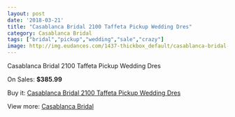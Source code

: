 ```yaml
---
layout: post
date: '2018-03-21'
title: "Casablanca Bridal 2100 Taffeta Pickup Wedding Dres"
category: Casablanca Bridal
tags: ["bridal","pickup","wedding","sale","crazy"]
image: http://img.eudances.com/1437-thickbox_default/casablanca-bridal-2100-taffeta-pickup-wedding-dres.jpg
---
```

Casablanca Bridal 2100 Taffeta Pickup Wedding Dres

On Sales: **$385.99**
<a href="https://www.eudances.com/en/casablanca-bridal/505-casablanca-bridal-2100-taffeta-pickup-wedding-dres.html"><amp-img layout="responsive" width="600" height="600" src="//img.eudances.com/1437-thickbox_default/casablanca-bridal-2100-taffeta-pickup-wedding-dres.jpg" alt="Casablanca Bridal 2100 Taffeta Pickup Wedding Dres 0" /></a>
<a href="https://www.eudances.com/en/casablanca-bridal/505-casablanca-bridal-2100-taffeta-pickup-wedding-dres.html"><amp-img layout="responsive" width="600" height="600" src="//img.eudances.com/1438-thickbox_default/casablanca-bridal-2100-taffeta-pickup-wedding-dres.jpg" alt="Casablanca Bridal 2100 Taffeta Pickup Wedding Dres 1" /></a>

Buy it: [Casablanca Bridal 2100 Taffeta Pickup Wedding Dres](https://www.eudances.com/en/casablanca-bridal/505-casablanca-bridal-2100-taffeta-pickup-wedding-dres.html "Casablanca Bridal 2100 Taffeta Pickup Wedding Dres")

View more: [Casablanca Bridal](https://www.eudances.com/en/4-casablanca-bridal "Casablanca Bridal")